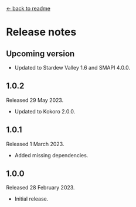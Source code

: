 [← back to readme](README.md)

# Release notes

## Upcoming version

* Updated to Stardew Valley 1.6 and SMAPI 4.0.0.

## 1.0.2
Released 29 May 2023.

* Updated to Kokoro 2.0.0.

## 1.0.1
Released 1 March 2023.

* Added missing dependencies.

## 1.0.0
Released 28 February 2023.

* Initial release.